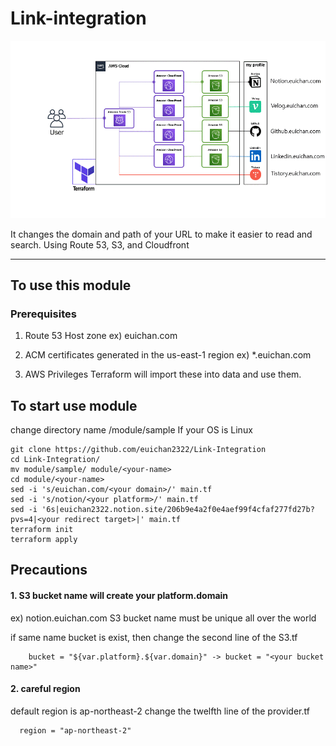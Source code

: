 # Link-integration
<img src="https://github.com/euichan2322/Link-Integration/blob/dd/logo/sample-diagram.gif" width="1000">


It changes the domain and path of your URL to make it easier to read and search. Using Route 53, S3, and Cloudfront

----

## To use this module

### Prerequisites

1. Route 53 Host zone
ex) euichan.com

2. ACM certificates generated in the us-east-1 region
ex) *.euichan.com

3. AWS Privileges
Terraform will import these into data and use them.



## To start use module

change directory name /module/sample
If your OS is Linux
```
git clone https://github.com/euichan2322/Link-Integration
cd Link-Integration/
mv module/sample/ module/<your-name>
cd module/<your-name>
sed -i 's/euichan.com/<your domain>/' main.tf
sed -i 's/notion/<your platform>/' main.tf
sed -i '6s|euichan2322.notion.site/206b9e4a2f0e4aef99f4cfaf277fd27b?pvs=4|<your redirect target>|' main.tf
terraform init
terraform apply
```
## Precautions

#### 1. S3 bucket name will create your platform.domain
ex) notion.euichan.com
S3 bucket name must be unique all over the world

if same name bucket is exist, 
then change the second line of the S3.tf 

```
    bucket = "${var.platform}.${var.domain}" -> bucket = "<your bucket name>"
```
#### 2. careful region
default region is ap-northeast-2
change the twelfth line of the provider.tf
```
  region = "ap-northeast-2"
```
